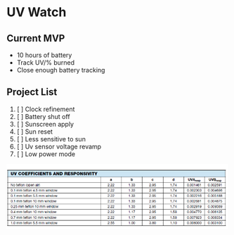 # UV Watch
## Current MVP
- 10 hours of battery
- Track UV/% burned
- Close enough battery tracking
 
## Project List
1. [ ] Clock refinement 
2. [ ] Battery shut off
3. [ ] Sunscreen apply
4. [ ] Sun reset
5. [ ] Less sensitive to sun 
6. [ ] Uv sensor voltage revamp
7. [ ] Low power mode

![alt text](https://github.com/ryanredbaron/UV-Watch/blob/master/Specifications/adafruit_products_image.png?raw=true)
